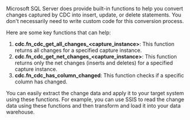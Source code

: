 Microsoft SQL Server does provide built-in functions to help you convert changes captured by CDC into insert, update, or delete statements. You don't necessarily need to write custom code for this conversion process. 

Here are some key functions that can help:

1. **cdc.fn_cdc_get_all_changes_<capture_instance>**: This function returns all changes for a specified capture instance.
2. **cdc.fn_cdc_get_net_changes_<capture_instance>**: This function returns only the net changes (inserts and deletes) for a specified capture instance.
3. **cdc.fn_cdc_has_column_changed**: This function checks if a specific column has changed.

You can easily extract the change data and apply it to your target system using these functions. For example, you can use SSIS to read the change data using these functions and then transform and load it into your data warehouse.

